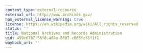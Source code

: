 ```yaml
---
content_type: external-resource
external_url: http://www.archives.gov/
has_external_license_warning: true
license: https://en.wikipedia.org/wiki/All_rights_reserved
status: ''
title: National Archives and Records Administration
uid: 459c6787-56f8-468e-8687-e865fc51f1f1
wayback_url: ''
---
```

